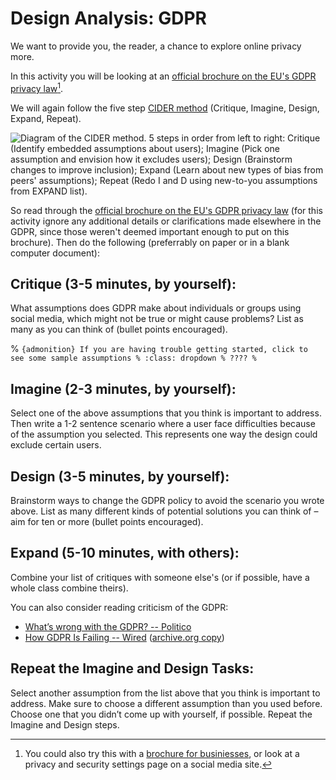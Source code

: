 # Design Analysis: GDPR

We want to provide you, the reader, a chance to explore online privacy more.

In this activity you will be looking at an [official brochure on the EU's GDPR privacy law](https://commission.europa.eu/system/files/2019-10/data-protection-factsheet-citizens_en.pdf)[^alternate_privacy_exercise].


[^alternate_privacy_exercise]: You could also try this with a [brochure for businiesses](https://commission.europa.eu/system/files/2018-11/ds-02-18-544-en-n.pdf), or look at a privacy and security settings page on a social media site.


We will again follow the five step [CIDER method](https://medium.com/@OAlannah/beyond-average-users-building-inclusive-design-skills-with-the-cider-technique-413969544e6d?source=friends_link&sk=6c9184c8a88feae058cfb073a44985f7) (Critique, Imagine, Design, Expand, Repeat).

![Diagram of the CIDER method. 5 steps in order from left to right: Critique (Identify embedded assumptions about users); Imagine (Pick one assumption and envision how it excludes users); Design (Brainstorm changes to improve inclusion); Expand (Learn about new types of bias from peers' assumptions); Repeat (Redo I and D using new-to-you assumptions from EXPAND list).](cider-method.jpeg)

So read through the [official brochure on the EU's GDPR privacy law](https://commission.europa.eu/system/files/2019-10/data-protection-factsheet-citizens_en.pdf) (for this activity ignore any additional details or clarifications made elsewhere in the GDPR, since those weren't deemed important enough to put on this brochure). Then do the following (preferrably on paper or in a blank computer document):

## Critique (3-5 minutes, by yourself):
What assumptions does GDPR make about individuals or groups using social media, which might not be true or might cause problems? List as many as you can think of (bullet points encouraged).


%  ````{admonition} If you are having trouble getting started, click to see some sample assumptions
% :class: dropdown
% ????
% ````

## Imagine (2-3 minutes, by yourself):
Select one of the above assumptions that you think is important to address. Then write a 1-2 sentence scenario where a user face difficulties because of the assumption you selected. This represents one way the design could exclude certain users.

## Design (3-5 minutes, by yourself):
Brainstorm ways to change the GDPR policy to avoid the scenario you wrote above. List as many different kinds of potential solutions you can think of – aim for ten or more (bullet points encouraged).

## Expand (5-10 minutes, with others):
Combine your list of critiques with someone else's (or if possible, have a whole class combine theirs).

You can also consider reading criticism of the GDPR:
- [What’s wrong with the GDPR? -- Politico](https://www.politico.eu/article/wojciech-wiewiorowski-gdpr-brussels-eu-data-protection-regulation-privacy/)
- [How GDPR Is Failing -- Wired](https://www.wired.com/story/gdpr-2022/) ([archive.org copy](https://web.archive.org/web/20220702010157/https://www.wired.com/story/gdpr-2022/))

## Repeat the Imagine and Design Tasks:
Select another assumption from the list above that you think is important to address. Make sure to choose a different assumption than you used before. Choose one that you didn’t come up with yourself, if possible. Repeat the Imagine and Design steps.
